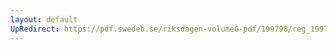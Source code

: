 ```yaml
---
layout: default
UpRedirect: https://pdf.swedeb.se/riksdagen-volumeG-pdf/199798/reg_199798/reg_199798_0150.pdf
---
```

